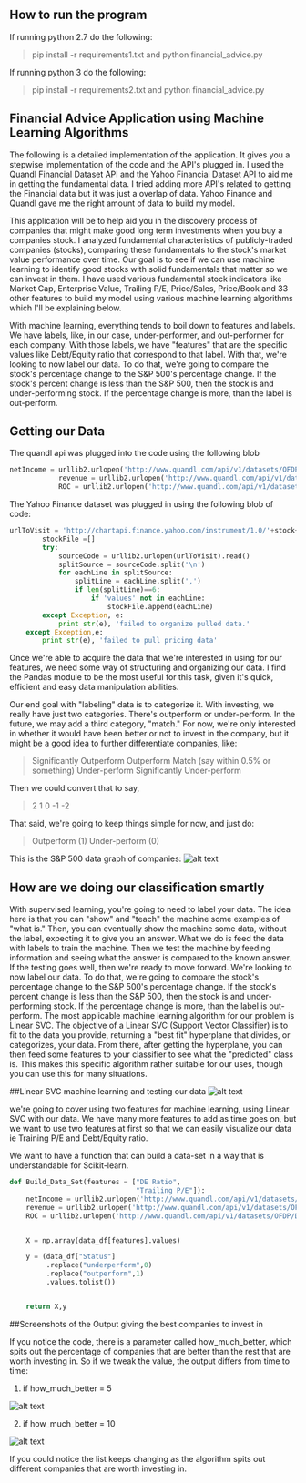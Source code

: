 ## How to run the program

If running python 2.7 do the following:
>pip install -r requirements1.txt and python financial_advice.py

If running python 3 do the following:
>pip install -r requirements2.txt and python financial_advice.py


## Financial Advice Application using Machine Learning Algorithms
The following is a detailed implementation of the application. It gives you a stepwise implementation of the code and the API's plugged in. I used the Quandl Financial Dataset API and the Yahoo Financial Dataset API to aid me in getting the fundamental data. I tried adding more API's related to getting the Financial data but it was just a overlap of data. Yahoo Finance and Quandl gave me the right amount of data to build my model.

This application will be to help aid you in the discovery process of companies that might make good long term investments when you buy a companies stock. I analyzed fundamental characteristics of publicly-traded companies (stocks), comparing these fundamentals to the stock's market value performance over time. Our goal is to see if we can use machine learning to identify good stocks with solid fundamentals that matter so we can invest in them. I have used various fundamental stock indicators like Market Cap, Enterprise Value, Trailing P/E, Price/Sales, Price/Book and 33 other features to build my model using various machine learning algorithms which I'll be explaining below. 

With machine learning, everything tends to boil down to features and labels. We have labels, like, in our case, under-performer, and out-performer for each company. With those labels, we have "features" that are the specific values like Debt/Equity ratio that correspond to that label. With that, we're looking to now label our data. To do that, we're going to compare the stock's percentage change to the S&P 500's percentage change. If the stock's percent change is less than the S&P 500, then the stock is and under-performing stock. If the percentage change is more, than the label is out-perform.

## Getting our Data

The quandl api was plugged into the code using the following blob

```python
netIncome = urllib2.urlopen('http://www.quandl.com/api/v1/datasets/OFDP/DMDRN_'+stock.upper()+'_NET_INC.csv?&'+endLink).read()
            revenue = urllib2.urlopen('http://www.quandl.com/api/v1/datasets/OFDP/DMDRN_'+stock.upper()+'_REV_LAST.csv?&'+endLink).read()
            ROC = urllib2.urlopen('http://www.quandl.com/api/v1/datasets/OFDP/DMDRN_'+stock.upper()+'_ROC.csv?&'+endLink).read()

```
The Yahoo Finance dataset was plugged in using the following blob of code:
```python
urlToVisit = 'http://chartapi.finance.yahoo.com/instrument/1.0/'+stock+'/chartdata;type=quote;range=10y/csv'
        stockFile =[]
        try:
            sourceCode = urllib2.urlopen(urlToVisit).read()
            splitSource = sourceCode.split('\n')
            for eachLine in splitSource:
                splitLine = eachLine.split(',')
                if len(splitLine)==6:
                    if 'values' not in eachLine:
                        stockFile.append(eachLine)
        except Exception, e:
            print str(e), 'failed to organize pulled data.'
    except Exception,e:
        print str(e), 'failed to pull pricing data'
```
Once we're able to acquire the data that we're interested in using for our features, we need some way of structuring and organizing our data. I find the Pandas module to be the most useful for this task, given it's quick, efficient and easy data manipulation abilities.

Our end goal with "labeling" data is to categorize it. With investing, we really have just two categories. There's outperform or under-perform. In the future, we may add a third category, "match." For now, we're only interested in whether it would have been better or not to invest in the company, but it might be a good idea to further differentiate companies, like:
>Significantly Outperform Outperform Match (say within 0.5% or something) Under-perform Significantly Under-perform

Then we could convert that to say,
>2 1 0 -1 -2

That said, we're going to keep things simple for now, and just do:
> Outperform (1) Under-perform (0)

This is the S&P 500 data graph of companies:
![alt text](https://s11.postimg.org/jch6w58wj/Screen_Shot_2016_09_09_at_7_32_39_PM.png "Logo Title Text 1")

## How are we doing our classification smartly

With supervised learning, you're going to need to label your data. The idea here is that you can "show" and "teach" the machine some examples of "what is." Then, you can eventually show the machine some data, without the label, expecting it to give you an answer. What we do is feed the data with labels to train the machine. Then we test the machine by feeding information and seeing what the answer is compared to the known answer. If the testing goes well, then we're ready to move forward.
We're looking to now label our data. To do that, we're going to compare the stock's percentage change to the S&P 500's percentage change. If the stock's percent change is less than the S&P 500, then the stock is and under-performing stock. If the percentage change is more, than the label is out-perform.
The most applicable machine learning algorithm for our problem is Linear SVC. The objective of a Linear SVC (Support Vector Classifier) is to fit to the data you provide, returning a "best fit" hyperplane that divides, or categorizes, your data. From there, after getting the hyperplane, you can then feed some features to your classifier to see what the "predicted" class is. This makes this specific algorithm rather suitable for our uses, though you can use this for many situations.

##Linear SVC machine learning and testing our data
![alt text](https://s15.postimg.org/tvlonswij/Screen_Shot_2016_09_09_at_7_46_31_PM.png "Logo Title Text 1")

we're going to cover using two features for machine learning, using Linear SVC with our data. We have many more features to add as time goes on, but we want to use two features at first so that we can easily visualize our data ie Training P/E and Debt/Equity ratio. 

We want to have a function that can build a data-set in a way that is understandable for Scikit-learn.

```python
def Build_Data_Set(features = ["DE Ratio",
                               "Trailing P/E"]):
    netIncome = urllib2.urlopen('http://www.quandl.com/api/v1/datasets/OFDP/DMDRN_'+stock.upper()+'_NET_INC.csv?&'+endLink).read()
    revenue = urllib2.urlopen('http://www.quandl.com/api/v1/datasets/OFDP/DMDRN_'+stock.upper()+'_REV_LAST.csv?&'+endLink).read()
    ROC = urllib2.urlopen('http://www.quandl.com/api/v1/datasets/OFDP/DMDRN_'+stock.upper()+'_ROC.csv?&'+endLink).read()


    X = np.array(data_df[features].values)

    y = (data_df["Status"]
         .replace("underperform",0)
         .replace("outperform",1)
         .values.tolist())


    return X,y
```

##Screenshots of the Output giving the best companies to invest in

If you notice the code, there is a parameter called how_much_better, which spits out the percentage of companies that are better than the rest that are worth investing in. So if we tweak the value, the output differs from time to time:

1) if how_much_better = 5

![alt text](https://s15.postimg.org/vtgv5hna3/Screen_Shot_2016_09_09_at_8_12_09_PM.png "Logo Title Text 1")

2) if how_much_better = 10

![alt text](https://s10.postimg.org/6v8z13ihl/Screen_Shot_2016_09_09_at_8_13_27_PM.png "Logo Title Text 1")

If you could notice the list keeps changing as the algorithm spits out different companies that are worth investing in. 
